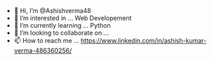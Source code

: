 - 👋 Hi, I’m @Ashishverma48
- 👀 I’m interested in ... Web Developement
- 🌱 I’m currently learning ... Python
- 💞️ I’m looking to collaborate on ...
- 📫 How to reach me ... https://www.linkedin.com/in/ashish-kumar-verma-486360256/

<!---
Ashishverma48/Ashishverma48 is a ✨ special ✨ repository because its `README.md` (this file) appears on your GitHub profile.
You can click the Preview link to take a look at your changes.
--->
